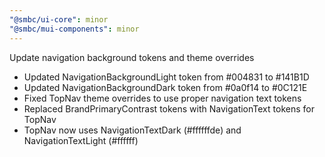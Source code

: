 ```yaml
---
"@smbc/ui-core": minor
"@smbc/mui-components": minor
---
```


Update navigation background tokens and theme overrides

- Updated NavigationBackgroundLight token from #004831 to #141B1D
- Updated NavigationBackgroundDark token from #0a0f14 to #0C121E
- Fixed TopNav theme overrides to use proper navigation text tokens
- Replaced BrandPrimaryContrast tokens with NavigationText tokens for TopNav
- TopNav now uses NavigationTextDark (#ffffffde) and NavigationTextLight (#ffffff)
